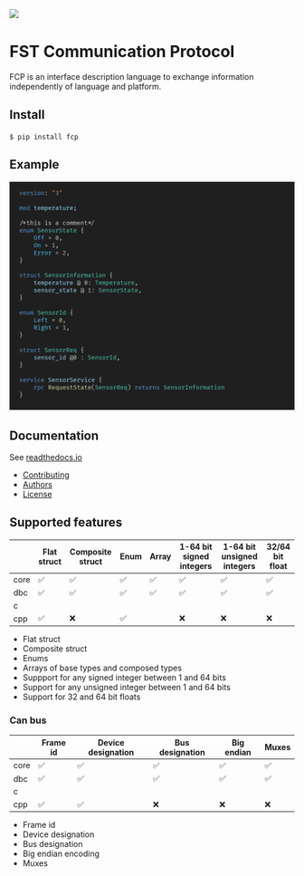 ![](https://github.com/joajfreitas/fcp-core/actions/workflows/ci.yml/badge.svg)

# FST Communication Protocol

FCP is an interface description language to exchange information independently of language and platform.

## Install

	$ pip install fcp

## Example

![Code showcase](./assets/code_showcase.png)

## Documentation

See [readthedocs.io](https://fcp-core.readthedocs.io/en/latest/)

 * [Contributing](./CONTRIBUTING.md)
 * [Authors](./AUTHORS)
 * [License](./LICENSE)

## Supported features

|      | Flat struct | Composite struct | Enum | Array | 1-64 bit signed integers | 1-64 bit unsigned integers | 32/64 bit float |
|------|-------------|------------------|------|-------|--------------------------|----------------------------|-----------------|
| core |      ✅     |         ✅       |   ✅ |   ✅  |             ✅           |              ✅            |        ✅       |
| dbc  |      ✅     |         ✅       |   ✅ |   ✅  |             ✅           |              ✅            |        ✅       |
| c    |             |                  |      |       |                          |                            |                 |
| cpp  |      ✅     |         ❌       |   ✅ |       |             ❌           |              ❌            |        ❌       |

 * Flat struct
 * Composite struct
 * Enums
 * Arrays of base types and composed types
 * Suppport for any signed integer between 1 and 64 bits
 * Support for any unsigned integer between 1 and 64 bits
 * Support for 32 and 64 bit floats


### Can bus

|      | Frame id | Device designation | Bus designation | Big endian | Muxes |
|------|----------|--------------------|-----------------|------------|-------|
| core |     ✅   |          ✅        |        ✅       |      ✅    |   ✅  |
| dbc  |     ✅   |          ✅        |        ✅       |      ✅    |   ✅  |
| c    |          |                    |                 |            |       |
| cpp  |     ✅   |          ✅        |        ❌       |      ❌    |   ❌  |

 * Frame id
 * Device designation
 * Bus designation
 * Big endian encoding
 * Muxes

